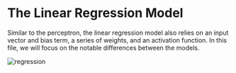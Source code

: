 # The Linear Regression Model

Similar to the perceptron, the linear regression model also relies on an input vector and bias term, a series of weights, and an activation function. In this file, we will focus on the notable differences between the models.

![regression](img1)